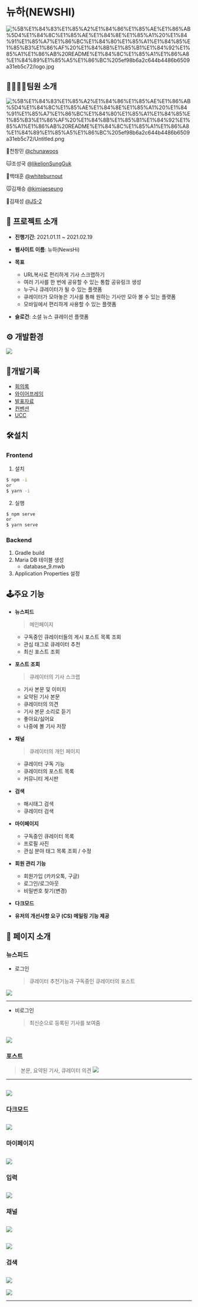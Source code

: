 # 뉴하(NEWSHI)


![%5B%E1%84%83%E1%85%A2%E1%84%86%E1%85%AE%E1%86%AB%5D4%E1%84%8C%E1%85%AE%E1%84%8E%E1%85%A1%20%E1%84%91%E1%85%A7%E1%86%BC%E1%84%80%E1%85%A1%E1%84%85%E1%85%B3%E1%86%AF%20%E1%84%8B%E1%85%B1%E1%84%92%E1%85%A1%E1%86%AB%20README%E1%84%8C%E1%85%A1%E1%86%A8%E1%84%89%E1%85%A5%E1%86%BC%205ef98b6a2c644b4486b6509a31eb5c72/logo.jpg](README.assets/logo.jpg)

## **👨‍👨‍👧‍👦팀원 소개**

![%5B%E1%84%83%E1%85%A2%E1%84%86%E1%85%AE%E1%86%AB%5D4%E1%84%8C%E1%85%AE%E1%84%8E%E1%85%A1%20%E1%84%91%E1%85%A7%E1%86%BC%E1%84%80%E1%85%A1%E1%84%85%E1%85%B3%E1%86%AF%20%E1%84%8B%E1%85%B1%E1%84%92%E1%85%A1%E1%86%AB%20README%E1%84%8C%E1%85%A1%E1%86%A8%E1%84%89%E1%85%A5%E1%86%BC%205ef98b6a2c644b4486b6509a31eb5c72/Untitled.png](README.assets/Untitled.png)

🦁천창민 [@chunawoos](https://github.com/chunawoos)

🐱조성국 [@likelionSungGuk](https://github.com/likelionSungGuk)

🐶백태훈 [@whiteburnout](https://github.com/whiteburnout)

🐭김재승 [@kimjaeseung](https://github.com/kimjaeseung)

🐼김재성 [@JS-2](https://github.com/JS-2)




## 📑 프로젝트 소개

- **진행기간**: 2021.01.11 ~ 2021.02.19

- **웹사이트 이름**: 뉴하(NewsHi)

- **목표**
    - URL복사로 편리하게 기사 스크랩하기
    - 여러 기사를 한 번에 공유할 수 있는 통합 공유링크 생성
    - 누구나 큐레이터가 될 수 있는 플랫폼
    - 큐레이터가 모아놓은 기사를 통해 원하는 기사만 모아 볼 수 있는 플랫폼
    - 모바일에서 편리하게 사용할 수 있는 플랫폼
  
- **슬로건**: 소셜 뉴스 큐레이션 플랫폼


## ⚙️ 개발환경

<img src="./images/기술스택.PNG"></img>

## 📜개발기록

- [회의록](./Documents/회의록)
- [와이어프레임](./Documents/WireFrame)
- [발표자료](./Documents/발표자료)
- [컨벤션](./Documents/Convention)
- [UCC](./Documents/UCC)



## 🛠️설치

### Frontend

1. 설치

```bash
$ npm -i
or 
$ yarn -i
```

2. 실행

```bash
$ npm serve
or 
$ yarn serve
```

### Backend

1. Gradle build
2. Maria DB 테이블 생성
   - database_9.mwb
3. Application Properties 설정



## 🕹️주요 기능

- **뉴스피드**
    
    >메인페이지
    
    - 구독중인 큐레이터들의 게시 포스트 목록 조회
    - 관심 태그로 큐레이터 추천
    - 최신 포스트 조회
    
- **포스트 조회**
    
    >큐레이터의 기사 스크랩
    
    - 기사 본문 및 이미지
    - 요약된 기사 본문
    - 큐레이터의 의견
    - 기사 본문 소리로 듣기
    - 좋아요/싫어요
    - 나중에 볼 기사 저장
    
- **채널**
    
    > 큐레이터의 개인 페이지
    
    - 큐레이터 구독 기능
    - 큐레이터의 포스트 목록
    - 커뮤니티 게시판
    
- **검색**
    
    - 해시태그 검색
    - 큐레이터 검색
    
- **마이페이지**
    
    - 구독중인 큐레이터 목록
    - 프로필 사진
    - 관심 분야 태그 목록 조회 / 수정
    
- **회원 관리 기능**
    - 회원가입 (카카오톡, 구글)
    - 로그인/로그아웃
    - 비밀번호 찾기(변경)
    
-  **다크모드**

- **유저의 개선사항 요구 (CS) 메일링 기능 제공**

## 🙈 페이지 소개

### 뉴스피드

- 로그인

  > 큐레이터 추천기능과 구독중인 큐레이터의 포스트

<img src="./images/메인페이지.PNG"></img>

---

- 비로그인

  > 최신순으로 등록된 기사를 보여줌
  
<img src="./images/메인페이지2.PNG"></img>
---

### 포스트
> 본문, 요약된 기사, 큐레이터 의견
<img src="./images/기사1.PNG"></img>
---
<img src="./images/기사2.PNG"></img>
---

### 다크모드
<img src="./images/기사4.PNG"></img>
---

### 마이페이지
<img src="./images/마이페이지.PNG"></img>
---

### 입력
<img src="./images/입력페이지.PNG"></img>
---

### 채널
<img src="./images/채널1.PNG"></img>
---
<img src="./images/채널3.PNG"></img>
---

### 검색

<img src="./images/검색1.PNG"></img>
---
<img src="./images/검색2.PNG"></img>

---
